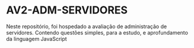 # AV2-ADM-SERVIDORES
Neste repositório, foi hospedado a avaliação de administração de servidores. Contendo questões simples, para a estudo, e aprofundamento da linguagem JavaScript 
